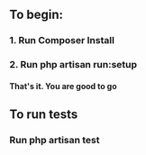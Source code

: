 

## To begin:

### 1. Run Composer Install
### 2. Run php artisan run:setup

#### That's it. You are good to go

## To run tests
### Run php artisan test

